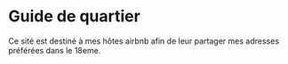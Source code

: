 Guide de quartier
=====================

Ce sité est destiné à mes hôtes airbnb afin de leur partager mes adresses préférées dans le 18eme.

